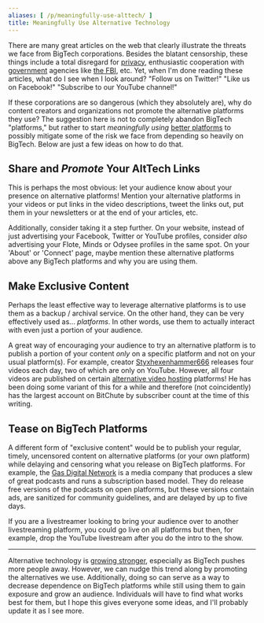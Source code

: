 ```yaml
---
aliases: [ /p/meaningfully-use-alttech/ ]
title: Meaningfully Use Alternative Technology
---
```


There are many great articles on the web that clearly illustrate the threats we
face from BigTech corporations. Besides the blatant censorship, these things
include a total disregard for [privacy](/t/privacy/), enthusiastic cooperation
with [government](/gov/) agencies like [the FBI](/fbi/), etc. Yet, when I'm
done reading these articles, what do I see when I look around? "Follow us on
Twitter!" "Like us on Facebook!" "Subscribe to our YouTube channel!"

If these corporations are so dangerous (which they absolutely are), why do
content creators and organizations not promote the alternative platforms they
use? The suggestion here is not to completely abandon BigTech "platforms," but
rather to start _meaningfully using_ [better platforms](/alts/) to possibly
mitigate some of the risk we face from depending so heavily on BigTech. Below
are just a few ideas on how to do that.

## Share and _Promote_ Your AltTech Links

This is perhaps the most obvious: let your audience know about your presence on
alternative platforms! Mention your alternative platforms in your videos or put
links in the video descriptions, tweet the links out, put them in your
newsletters or at the end of your articles, etc.

Additionally, consider taking it a step further. On your website, instead of
just advertising your Facebook, Twitter or YouTube profiles, consider _also_
advertising your Flote, Minds or Odysee profiles in the same spot. On your
'About' or 'Connect' page, maybe mention these alternative platforms above any
BigTech platforms and why you are using them.


## Make Exclusive Content

Perhaps the least effective way to leverage alternative platforms is to use
them as a backup / archival service. On the other hand, they can be very
effectively used as... _platforms_. In other words, use them to actually
interact with even just a portion of your audience.

A great way of encouraging your audience to try an alternative platform is to
publish a portion of your content _only_ on a specific platform and not on your
usual platform(s). For example, creator
[Styxhexenhammer666](/profiles/styxhexenhammer666/) releases four videos each
day, two of which are only on YouTube. However, all four videos are published
on certain [alternative video hosting](/alt/video-hosting/) platforms! He has
been doing some variant of this for a while and therefore (not coincidently)
has the largest account on BitChute by subscriber count at the time of this
writing.


## Tease on BigTech Platforms

A different form of "exclusive content" would be to publish your regular,
timely, uncensored content on alternative platforms (or your own platform)
while delaying and censoring what you release on BigTech platforms. For
example, the [Gas Digital Network](https://gasdigitalnetwork.com/) is a media
company that produces a slew of great podcasts and runs a subscription based
model. They do release free versions of the podcasts on open platforms, but
these versions contain ads, are sanitized for community guidelines, and are
delayed by up to five days.

If you are a livestreamer looking to bring your audience over to another
livestreaming platform, you could go live on all platforms but then, for
example, drop the YouTube livestream after you do the intro to the show.

---

Alternative technology is [growing stronger](/t/alttech-growth/), especially as
BigTech pushes more people away. However, we can nudge this trend along by
promoting the alternatives we use. Additionally, doing so can serve as a way to
decrease dependence on BigTech platforms while still using them to gain
exposure and grow an audience. Individuals will have to find what works best
for them, but I hope this gives everyone some ideas, and I'll probably update
it as I see more.
